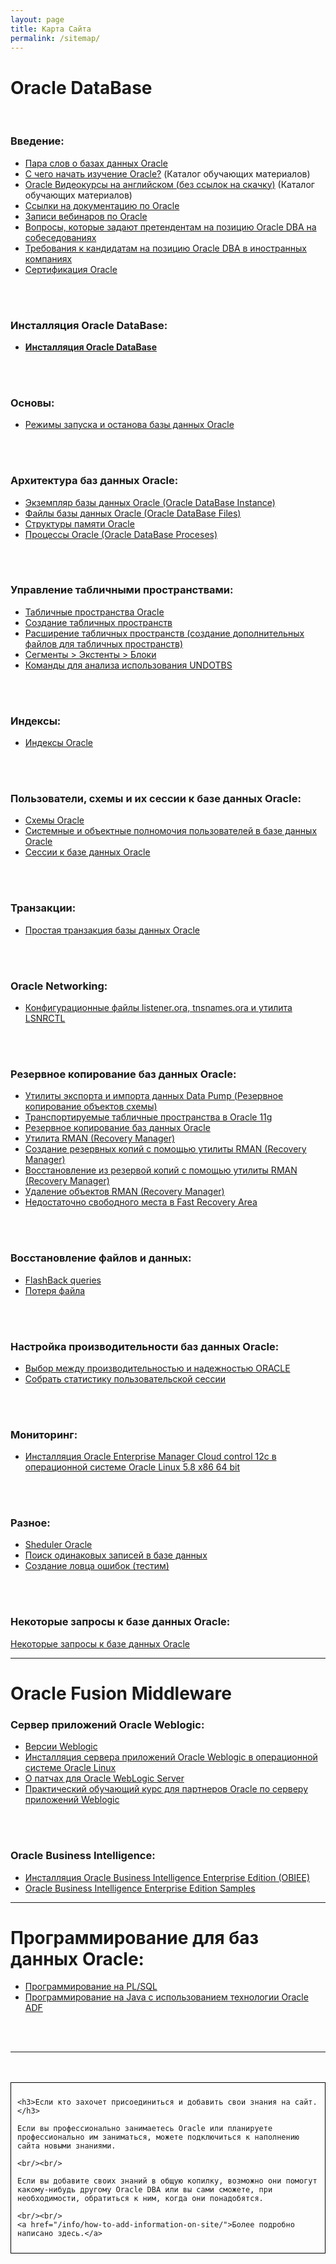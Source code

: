 ```yaml
---
layout: page
title: Карта Сайта
permalink: /sitemap/
---
```



<h1>Oracle DataBase</h1>

<br/>
<h3>Введение:</h3>

<ul>
    <li><a href="/docs/intro/">Пара слов о базах данных Oracle</a></li>
    <li><a href="/docs/library/">С чего начать изучение Oracle?</a> (Каталог обучающих материалов)</li>
    <li><a href="/docs/library/paid-courses/">Oracle Видеокурсы на английском (без ссылок на скачку)</a> (Каталог обучающих материалов)</li>
     <li><a href="/docs/links/">Ссылки на документацию по Oracle</a></li>
     <li><a href="/docs/webinars/">Записи вебинаров по Oracle</a></li>
     <li><a href="/docs/questions-on-interview/">Вопросы, которые задают претендентам на позицию Oracle DBA на собеседованиях</a></li>
    <li><a href="/docs/requirements-on-international-companies/">Требования к кандидатам на позицию Oracle DBA в иностранных компаниях</a></li>
    <li><a href="/docs/database/certification/">Сертификация Oracle</a></li>

</ul>


<br/><br/>
<h3>Инсталляция Oracle DataBase:</h3>

<ul>
    <li><a href="/oracle_database_installation/"><strong>Инсталляция Oracle DataBase</strong></a></li>
</ul>


<br/><br/>
<h3>Основы:</h3>

<ul>
    <li>
        <a href="/docs/startup-and-shutdown-oracle-instance/">Режимы запуска и останова базы данных Oracle</a>
    </li>
</ul>


<br/><br/>
<h3>Архитектура баз данных Oracle:</h3>


<ul>
    <li>
        <a href="/docs/architecture/instance/">Экземпляр базы данных Oracle (Oracle DataBase Instance)</a>
    </li>
    <li>
        <a href="/docs/architecture/files/">Файлы базы данных Oracle (Oracle DataBase Files)</a>
    </li>
    <li>
        <a href="/docs/architecture/memory/">Структуры памяти Oracle</a>
    </li>
    <li>
        <a href="/docs/architecture/proceses/">Процессы Oracle (Oracle DataBase Proceses)</a>
    </li>

</ul>



<br/><br/>
<h3>Управление табличными пространствами:</h3>

<ul>
    <li>
        <a href="/docs/architecture/tablespaces/about-tablespaces/">Табличные пространства Oracle </a>
    </li>
    <li>
        <a href="/docs/architecture/tablespaces/create_new_tablespace/">Создание табличных пространств</a>
    </li>
    <li>
        <a href="/docs/architecture/tablespaces/additional_tablespace/">Расширение табличных пространств (создание дополнительных файлов для табличных пространств)</a>
    </li>
    <li>
        <a href="/docs/architecture/tablespaces/segments_extents_and_blocks/">Сегменты > Экстенты > Блоки</a>
    </li>
    <li>
        <a href="/docs/architecture/tablespaces/undo-tablespace/">Команды для анализа использования UNDOTBS</a>
    </li>
</ul>



<br/><br/>
<h3>Индексы:</h3>


<ul>
    <li>
        <a href="/docs/architecture/indexes/">Индексы Oracle</a>
    </li>
</ul>


<br/><br/>
<h3>Пользователи, схемы и их сессии к базе данных Oracle:</h3>


<ul>
    <li>
        <a href="/docs/architecture/schemas/basics/">Схемы Oracle</a>
    </li>
    <li>
        <a href="/docs/architecture/schemas/user-permissions/">Системные и объектные полномочия пользователей в базе данных Oracle</a>
    </li>
    <li>
        <a href="/docs/architecture/schemas/sessions/">Сессии к базе данных Oracle</a>
    </li>
</ul>




<br/><br/>
<h3>Транзакции:</h3>


<ul>
    <li>
        <a href="/docs/architecture/transactions/simple-transaction/">Простая транзакция базы данных Oracle</a><br/>
    </li>
</ul>




<br/><br/>
<h3>Oracle Networking:</h3>


<ul>
    <li>
        <a href="/docs/architecture/networking/">Конфигурационные файлы listener.ora, tnsnames.ora и утилита LSNRCTL</a>
    </li>
</ul>



<br/><br/>
<h3>Резервное копирование баз данных Oracle:</h3>


<ul>
    <li>
        <a href="/docs/architecture/backups/data_pump/">Утилиты экспорта и импорта данных Data Pump (Резервное копирование объектов схемы)</a>
    </li>
    <li>
        <a href="/docs/architecture/backups/oracle-11-transportable-tablespaces/">Транспортируемые табличные пространства в Oracle 11g</a>
    </li>
    <li>
        <a href="/docs/architecture/backups/oracle_database_backup/">Резервное копирование баз данных Oracle</a>
    </li>
    <li>
        <a href="/docs/architecture/backups/oracle-rman/">Утилита RMAN (Recovery Manager)</a>
    </li>
    <li>
        <a href="/docs/architecture/backups/oracle-rman-backup/">Создание резервных копий с помощью утилиты RMAN (Recovery Manager)</a>
    </li>
    <li>
        <a href="/docs/architecture/backups/oracle-rman-restore-and-recover/">Восстановление из резервой копий с помощью утилиты RMAN (Recovery Manager)</a>
    </li>
    <li>
        <a href="/docs/architecture/backups/oracle-rman-delete/">Удаление объектов RMAN (Recovery Manager)</a>
    </li>
    <li>
        <a href="/docs/architecture/backups/low-space-in-fra/">Недостаточно свободного места в Fast Recovery Area</a>
    </li>
</ul>



<br/><br/>
<h3>Восстановление файлов и данных:</h3>


<ul>
    <li>
        <a href="/docs/architecture/restore-files-and-data/flashback-queries/">FlashBack queries</a>
    </li>
    <li>
        <a href="/docs/architecture/restore-files-and-data/oracle-database-has-been-lost/">Потеря файла</a>
    </li>
</ul>


<br/><br/>
<h3>Настройка производительности баз данных Oracle:</h3>


<ul>
    <li>
        <a href="/docs/architecture/performance/performance-or-reliability/">Выбор между производительностью и надежностью ОRАСLЕ</a>
    </li>
    <li>
        <a href="/docs/architecture/performance/session_statistic/">Собрать статистику пользовательской сессии</a>
    </li>
</ul>




<br/><br/>
<h3>Мониторинг:</h3>


<ul>
    <li>
        <a href="http://odba.ru/showthread.php?t=744">Инсталляция Oracle Enterprise Manager Cloud control 12c в операционной системе Oracle Linux 5.8 x86 64 bit</a>
    </li>
</ul>



<br/><br/>
<h3>Разное:</h3>


<ul>
    <li>
        <a href="/docs/architecture/other/sheduler/">Sheduler Oracle</a>
    </li>
    <li>
        <a href="/docs/architecture/other/poisk-dublikatov/">Поиск одинаковых записей в базе данных</a>
    </li>
    <li>
        <a href="/docs/architecture/other/oracle_err_catcher/">Создание ловца ошибок (тестим)</a>
    </li>
</ul>


<br/><br/>

<h3>Некоторые запросы к базе данных Oracle:</h3>
<a href="/docs/architecture/queries/query/">Некоторые запросы к базе данных Oracle</a><br/>


<hr>



<h1>Oracle Fusion Middleware</h1>


<h3>Сервер приложений Oracle Weblogic:</h3>


<ul>
    <li>
        <a href="/docs/appserv/weblogic/weblogic-versions/">Версии Weblogic</a>
    </li>
    <li>
        <a href="https://docs.google.com/document/d/11vBXmPQzIx2KnxuurIdVImCvyqwGca_u0j4gKmlVJuc/edit">Инсталляция сервера приложений Oracle Weblogic в операционной системе Oracle Linux</a>
    </li>
    <li>
        <a href="/docs/appserv/weblogic/weblogic_patches/">О патчах для Oracle WebLogic Server</a>
    </li>
    <li>
        <a href="/docs/appserv/weblogic/weblogic-seminar/">Практический обучающий курс для партнеров Oracle по серверу приложений Weblogic</a>
    </li>

</ul>


<br/><br/>
<h3>Oracle Business Intelligence:</h3>



<ul>
    <li>
        <a href="/docs/business-intelligence/installation/">Инсталляция Oracle Business Intelligence Enterprise Edition (OBIEE)</a>
    </li>
    <li>
        <a href="http://www.oracle.com/technetwork/middleware/bi-foundation/obiee-samples-167534.html">Oracle Business Intelligence Enterprise Edition Samples</a>
    </li>
</ul>



<hr>


<h1>Программирование для баз данных Oracle:</h1>
<ul>
	<li><a href="http://plsql.ru/">Программирование на PL/SQL</a></li>
	<li><a href="http://oracle-adf.ru/">Программирование на Java с использованием технологии Oracle ADF</a></li>
</ul>

<br/><br/>
<hr/>
<br/><br/>




<div style="padding:10px; border:thin solid black;">

	<h3>Если кто захочет присоединиться и добавить свои знания на сайт.</h3>

	Если вы профессионально занимаетесь Oracle или планируете профессионально им заниматься, можете подключиться к наполнению сайта новыми знаниями.

	<br/><br/>

	Если вы добавите своих знаний в общую копилку, возможно они помогут какому-нибудь другому Oracle DBA или вы сами сможете, при необходимости, обратиться к ним, когда они понадобятся.

	<br/><br/>
	<a href="/info/how-to-add-information-on-site/">Более подробно написано здесь.</a>




</div>
